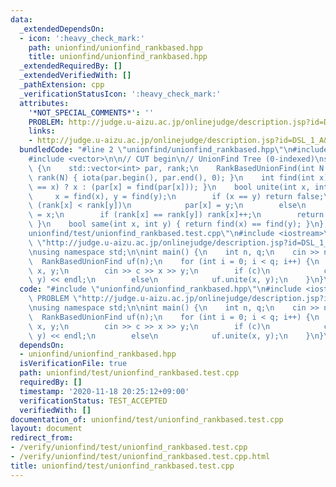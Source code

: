 ```yaml
---
data:
  _extendedDependsOn:
  - icon: ':heavy_check_mark:'
    path: unionfind/unionfind_rankbased.hpp
    title: unionfind/unionfind_rankbased.hpp
  _extendedRequiredBy: []
  _extendedVerifiedWith: []
  _pathExtension: cpp
  _verificationStatusIcon: ':heavy_check_mark:'
  attributes:
    '*NOT_SPECIAL_COMMENTS*': ''
    PROBLEM: http://judge.u-aizu.ac.jp/onlinejudge/description.jsp?id=DSL_1_A&lang=jp
    links:
    - http://judge.u-aizu.ac.jp/onlinejudge/description.jsp?id=DSL_1_A&lang=jp
  bundledCode: "#line 2 \"unionfind/unionfind_rankbased.hpp\"\n#include <numeric>\n\
    #include <vector>\n\n// CUT begin\n// UnionFind Tree (0-indexed)\nstruct RankBasedUnionFind\
    \ {\n    std::vector<int> par, rank;\n    RankBasedUnionFind(int N = 0) : par(N),\
    \ rank(N) { iota(par.begin(), par.end(), 0); }\n    int find(int x) { return (par[x]\
    \ == x) ? x : (par[x] = find(par[x])); }\n    bool unite(int x, int y) {\n   \
    \     x = find(x), y = find(y);\n        if (x == y) return false;\n        if\
    \ (rank[x] < rank[y])\n            par[x] = y;\n        else\n            par[y]\
    \ = x;\n        if (rank[x] == rank[y]) rank[x]++;\n        return true;\n   \
    \ }\n    bool same(int x, int y) { return find(x) == find(y); }\n};\n#line 2 \"\
    unionfind/test/unionfind_rankbased.test.cpp\"\n#include <iostream>\n#define PROBLEM\
    \ \"http://judge.u-aizu.ac.jp/onlinejudge/description.jsp?id=DSL_1_A&lang=jp\"\
    \nusing namespace std;\n\nint main() {\n    int n, q;\n    cin >> n >> q;\n  \
    \  RankBasedUnionFind uf(n);\n    for (int i = 0; i < q; i++) {\n        int c,\
    \ x, y;\n        cin >> c >> x >> y;\n        if (c)\n            cout << (int)uf.same(x,\
    \ y) << endl;\n        else\n            uf.unite(x, y);\n    }\n}\n"
  code: "#include \"unionfind/unionfind_rankbased.hpp\"\n#include <iostream>\n#define\
    \ PROBLEM \"http://judge.u-aizu.ac.jp/onlinejudge/description.jsp?id=DSL_1_A&lang=jp\"\
    \nusing namespace std;\n\nint main() {\n    int n, q;\n    cin >> n >> q;\n  \
    \  RankBasedUnionFind uf(n);\n    for (int i = 0; i < q; i++) {\n        int c,\
    \ x, y;\n        cin >> c >> x >> y;\n        if (c)\n            cout << (int)uf.same(x,\
    \ y) << endl;\n        else\n            uf.unite(x, y);\n    }\n}\n"
  dependsOn:
  - unionfind/unionfind_rankbased.hpp
  isVerificationFile: true
  path: unionfind/test/unionfind_rankbased.test.cpp
  requiredBy: []
  timestamp: '2020-11-18 20:25:12+09:00'
  verificationStatus: TEST_ACCEPTED
  verifiedWith: []
documentation_of: unionfind/test/unionfind_rankbased.test.cpp
layout: document
redirect_from:
- /verify/unionfind/test/unionfind_rankbased.test.cpp
- /verify/unionfind/test/unionfind_rankbased.test.cpp.html
title: unionfind/test/unionfind_rankbased.test.cpp
---
```

